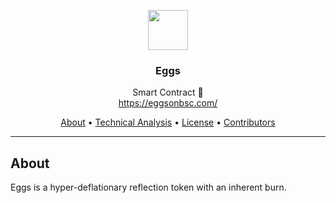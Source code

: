 <p align="center">
  <img src="https://coinsniper.net/storage/images/1141cf69-002e-4d8f-8a2b-9b0be605fd27.png" width="64" />
  <br/>
  <h3 align="center">Eggs</h3>
</p>
<p align="center">
  <span align="center">Smart Contract 🚀</span>
  <br/>
  <a href ="https://eggsonbsc.com/" target="_blank">https://eggsonbsc.com/</a>
</p>

<p align="center">
  <a href="#about">About</a>
  •
  <a href="#commands">Technical Analysis</a>
  •
  <a href="#license">License</a>
  •
  <a href="#contributors">Contributors</a>
</p>

---

## About

<p>Eggs is a hyper-deflationary reflection token with an inherent burn.</p>
